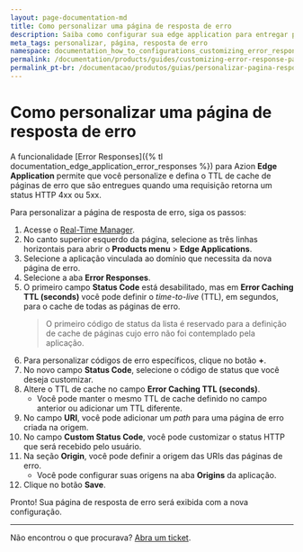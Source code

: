 ```yaml
---
layout: page-documentation-md
title: Como personalizar uma página de resposta de erro
description: Saiba como configurar sua edge application para entregar páginas de erro personalizadas ao seu usuário baseada em códigos de erro HTTP.
meta_tags: personalizar, página, resposta de erro
namespace: documentation_how_to_configurations_customizing_error_response_page
permalink: /documentation/products/guides/customizing-error-response-page/
permalink_pt-br: /documentacao/produtos/guias/personalizar-pagina-resposta-erro/
---
```


# Como personalizar uma página de resposta de erro

A funcionalidade [Error Responses]({% tl documentation_edge_application_error_responses %}) para Azion **Edge Application** permite que você personalize e defina o TTL de cache de páginas de erro que são entregues quando uma requisição retorna um status HTTP 4xx ou 5xx.

Para personalizar a página de resposta de erro, siga os passos:

1. Acesse o [Real-Time Manager](https://manager.azion.com/).
2. No canto superior esquerdo da página, selecione as três linhas horizontais para abrir o **Products menu** > **Edge Applications**.
3. Selecione a aplicação vinculada ao domínio que necessita da nova página de erro.
4. Selecione a aba **Error Responses**.
5. O primeiro campo **Status Code** está desabilitado, mas em **Error Caching TTL (seconds)** você pode definir o *time-to-live* (TTL), em segundos, para o cache de todas as páginas de erro.
    > O primeiro código de status da lista é reservado para a definição de cache de páginas cujo erro não foi contemplado pela aplicação.
6. Para personalizar códigos de erro específicos, clique no botão **+**.
7. No novo campo **Status Code**, selecione o código de status que você deseja customizar.
8. Altere o TTL de cache no campo **Error Caching TTL (seconds)**.
   - Você pode manter o mesmo TTL de cache definido no campo anterior ou adicionar um TTL diferente.
9. No campo **URI**, você pode adicionar um *path* para uma página de erro criada na origem.
10. No campo **Custom Status Code**, você pode customizar o status HTTP que será recebido pelo usuário.
11. Na seção **Origin**, você pode definir a origem das URIs das páginas de erro.
    - Você pode configurar suas origens na aba **Origins** da aplicação.
12. Clique no botão **Save**.

Pronto! Sua página de resposta de erro será exibida com a nova configuração.

---

Não encontrou o que procurava? [Abra um ticket](https://tickets.azion.com/pt-BR/support/login/).
